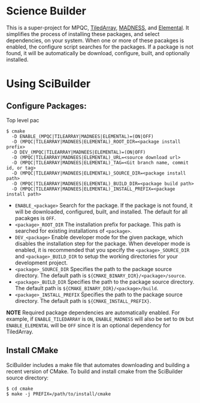 # Science Builder

This is a super-project for MPQC,
[TiledArray](https://github.com/ValeevGroup/tiledarray),
[MADNESS](https://github.com/m-a-d-n-e-s-s/madness), and
[Elemental](https://github.com/elemental/Elemental). It simplifies the process of installing
these packages, and select dependencies, on your system. When one or more of 
these pacakges is enabled, the configure script searches for the packages. If a 
package is not found, it will be automatically be download, configure, built,
and optionally installed.

# Using SciBuilder

## Configure Packages:

Top level pac

```
$ cmake 
  -D ENABLE_(MPQC|TILEARRAY|MADNEES|ELEMENTAL)=(ON|OFF)
  -D (MPQC|TILEARRAY|MADNEES|ELEMENTAL)_ROOT_DIR=<package install prefix>
  -D DEV_(MPQC|TILEARRAY|MADNEES|ELEMENTAL)=(ON|OFF)
  -D (MPQC|TILEARRAY|MADNEES|ELEMENTAL)_URL=<source download url>
  -D (MPQC|TILEARRAY|MADNEES|ELEMENTAL)_TAG=<Git branch name, commit id, or tag>
  -D (MPQC|TILEARRAY|MADNEES|ELEMENTAL)_SOURCE_DIR=<package install path>
  -D (MPQC|TILEARRAY|MADNEES|ELEMENTAL)_BUILD_DIR=<package build path>
  -D (MPQC|TILEARRAY|MADNEES|ELEMENTAL)_INSTALL_PREFIX=<package install path>
```

* `ENABLE_<package>` Search for the package. If the package is not found, it 
will be downloaded, configured, built, and installed. The default for all 
pacakges is `OFF`.
* `<package>_ROOT_DIR` The installation prefix for package. This path is
searched for existing installations of `<package>`.  
* `DEV_<package>` Enable developer mode for the given package, which disables
the installation step for the package. When developer mode is enabled, it is
recommended that you specify the `<package>_SOURCE_DIR` and 
`<package>_BUILD_DIR` to setup the working directories for your development 
project.
* `<package>_SOURCE_DIR` Specifies the path to the package source directory.
The default path is `${CMAKE_BINARY_DIR}/<package>/source`.
* `<package>_BUILD_DIR` Specifies the path to the package source directory.
The default path is `${CMAKE_BINARY_DIR}/<package>/build`.
* `<package>_INSTALL_PREFIX` Specifies the path to the package source directory.
The default path is `${CMAKE_INSTALL_PREFIX}`.

**NOTE** Required package dependencies are automatically enabled. For example,
if `ENABLE_TILEDARRAY` is `ON`, `ENABLE_MADNESS` will also be set to `ON` but
`ENABLE_ELEMENTAL` will be `OFF` since it is an optional dependency for 
TiledArray.

## Install CMake

SciBuilder includes a make file that automates downloading and building a recent
version of CMake. To build and install cmake from the SciBuilder source 
directory:
```
$ cd cmake
$ make -j PREFIX=/path/to/install/cmake
```
